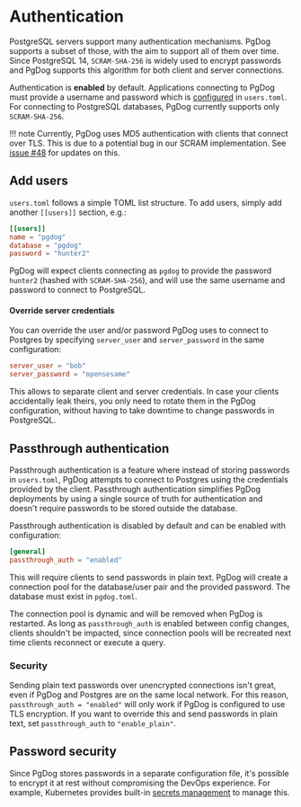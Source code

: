 # Authentication

PostgreSQL servers support many authentication mechanisms. PgDog supports a subset of those, with the aim to support all of them over time. Since PostgreSQL 14, `SCRAM-SHA-256` is widely used to encrypt passwords and PgDog supports this algorithm for both client and server connections.

Authentication is **enabled** by default. Applications connecting to PgDog must provide a username and password which is [configured](../configuration/users.toml/users.md) in `users.toml`. For connecting to PostgreSQL databases,
PgDog currently supports only `SCRAM-SHA-256`.

!!! note
    Currently, PgDog uses MD5 authentication with clients that connect over TLS.
    This is due to a potential bug in our SCRAM implementation. See [issue #48](https://github.com/pgdogdev/pgdog/issues/48)
    for updates on this.


## Add users

`users.toml` follows a simple TOML list structure. To add users, simply add another `[[users]]` section, e.g.:

```toml
[[users]]
name = "pgdog"
database = "pgdog"
password = "hunter2"
```

PgDog will expect clients connecting as `pgdog` to provide the password `hunter2` (hashed with `SCRAM-SHA-256`), and will use the same username and password to connect to PostgreSQL.

#### Override server credentials

You can override the user and/or
password PgDog uses to connect to Postgres by specifying `server_user` and `server_password` in the same configuration:

```toml
server_user = "bob"
server_password = "opensesame"
```

This allows to separate client and server credentials. In case your clients accidentally leak theirs, you only need to rotate them in the PgDog configuration, without having to take downtime to change passwords in PostgreSQL.

## Passthrough authentication

Passthrough authentication is a feature where instead of storing passwords in `users.toml`, PgDog attempts to connect to Postgres using the credentials provided by the client. Passthrough authentication simplifies PgDog deployments by using a single source of truth for authentication and doesn't require passwords to be stored outside the database.

Passthrough authentication is disabled by default and can be enabled with configuration:

```toml
[general]
passthrough_auth = "enabled"
```

This will require clients to send passwords in plain text. PgDog will create a connection pool for the database/user pair and the provided password. The database must exist in `pgdog.toml`.

The connection pool is dynamic and will be removed when PgDog is restarted. As long as `passthrough_auth` is enabled between config changes, clients shouldn't be impacted, since connection pools will be recreated next time clients reconnect or execute a query.

### Security

Sending plain text passwords over unencrypted connections isn't great, even if PgDog and Postgres are on the same local network. For this reason, `passthrough_auth = "enabled"` will only work if PgDog is configured to use TLS encryption. If you want to override this and send passwords in plain text, set `passthrough_auth` to `"enable_plain"`.

## Password security

Since PgDog stores passwords in a separate configuration file, it's possible to encrypt it at rest without compromising the DevOps experience. For example, Kubernetes provides built-in [secrets management](https://kubernetes.io/docs/concepts/configuration/secret/) to manage this.
